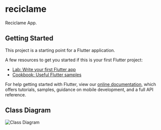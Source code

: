 # reciclame

Reciclame App.

## Getting Started

This project is a starting point for a Flutter application.

A few resources to get you started if this is your first Flutter project:

- [Lab: Write your first Flutter app](https://flutter.dev/docs/get-started/codelab)
- [Cookbook: Useful Flutter samples](https://flutter.dev/docs/cookbook)

For help getting started with Flutter, view our
[online documentation](https://flutter.dev/docs), which offers tutorials,
samples, guidance on mobile development, and a full API reference.

## Class Diagram
![Class Diagram](https://images-ext-1.discordapp.net/external/AtmWb_t3gO-2vlzQanvWYWnMQmRzoMts1VwaHYjM5FI/http/www.plantuml.com/plantuml/png/hLHDYnf143qxlwBmk6J13JbaHOQDveE08GiIGavITbUqiQTxgAvPCKl-UwRHwHvqoCcJrgl7g-fNJv-284jJsIBiZQkHiG9T6tWxcVGGPJ643o9iDetGP-zaPVuGlB-YCFj3QZzUjbFdeI_klAP0DJpsGKQtZ-2xIR4pcY08CNavrdGf2g_5Q8vglsNVEBtmrZFyt1cXAtWs-n68onAMPhkJP-Fs0vI5TuB6PTxSDaDIp-nrewHZVM4YDq3xXa9iq7QyNsIjFnG005VSQ4tBMx2fWXyIMtg5Ohphn5PeA--6bwk9vHY9-49E4nT_Y-BaLpG1EYzQyrR2nctXTsEjmueIG1KQcweQGpXurWd05nJaL2eZnsBqrGbjYQ7sGT2kbTUKmQ0yj-L750B5X49w_TsTWQRM2TXuRmaTaCEDfRnvztxeM_7Q2lYcvO5j4MaqlSc8Tzi8zJIwWq2-JT-5v41Nh3-jKgqfA3Prd3k4HMeUb884lL3TSjHeQOB0xDGipsQjbH538QznpcaExEqtc2F7GvTGdqQiDoVWSiFQA6cuTuikff0JUyFrufppes7yC8RxUnZVZLC0fg1ELmbGPjvTv4LwljyKTZZ0YH_TrXqb_gPw6YcmKx3n6q49HGhWy2oC_mzHAs7_rIkUoEccily0?width=866&height=911)
